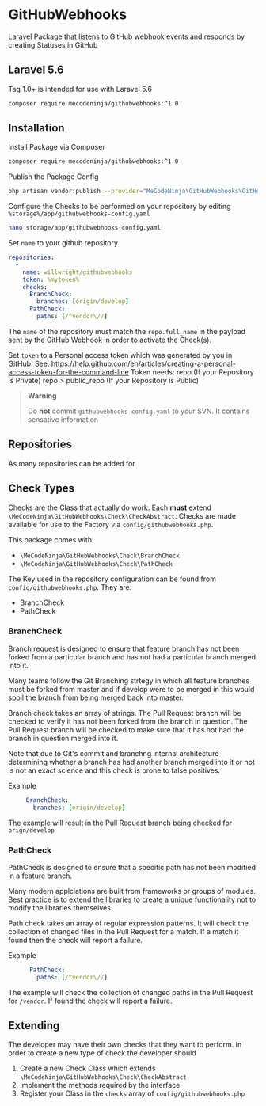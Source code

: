 # GitHubWebhooks
Laravel Package that listens to GitHub webhook events and responds by creating Statuses in GitHub

## Laravel 5.6
Tag 1.0+ is intended for use with Laravel 5.6

```bash
composer require mecodeninja/githubwebhooks:^1.0
```

## Installation
Install Package via Composer
```bash
composer require mecodeninja/githubwebhooks:^1.0
```

Publish the Package Config
```bash
php artisan vendor:publish --provider="MeCodeNinja\GitHubWebhooks\GitHubWebhooksServiceProvider"
```

Configure the Checks to be performed on your repository by editing `%storage%/app/githubwebhooks-config.yaml`
```bash
nano storage/app/githubwebhooks-config.yaml
```

Set `name` to your github repository
```yaml
repositories:
  -
    name: willwright/githubwebhooks
    token: %mytoken%
    checks:
      BranchCheck:
        branches: [origin/develop]
      PathCheck:
        paths: [/^vendor\//]
```
The `name` of the repository must match the `repo.full_name` in the payload sent by the GitHub Webhook in order to activate the Check(s). 

Set `token` to a Personal access token which was generated by you in GitHub. See: https://help.github.com/en/articles/creating-a-personal-access-token-for-the-command-line
Token needs:
repo (If your Repository is Private)
repo > public_repo (If your Repository is Public)

>**Warning**
>
>Do **not** commit `githubwebhooks-config.yaml` to your SVN.  It contains sensative information

## Repositories
As many repositories can be added for 

## Check Types
Checks are the Class that actually do work.  Each **must** extend `\MeCodeNinja\GitHubWebhooks\Check\CheckAbstract`.
Checks are made available for use to the Factory via `config/githubwebhooks.php`.

This package comes with:
* `\MeCodeNinja\GitHubWebhooks\Check\BranchCheck`
* `\MeCodeNinja\GitHubWebhooks\Check\PathCheck`

The Key used in the repository configuration can be found from `config/githubwebhooks.php`.  They are:
* BranchCheck
* PathCheck

### BranchCheck
Branch request is designed to ensure that feature branch has not been forked from a particular branch and has not had a
particular branch merged into it.

Many teams follow the Git Branching strtegy in which all feature branches must be forked from master and if develop were
to be merged in this would spoil the branch from being merged back into master.

Branch check takes an array of strings.  The Pull Request branch will be checked to verify it has not been forked from
the branch in question.  The Pull Request branch will be checked to make sure that it has not had the branch in question
merged into it.

Note that due to Git's commit and branchng internal architecture determining whether a branch has had another branch
 merged into it or not is not an exact science and this check is prone to false positives.
 
 Example
 ```yaml
      BranchCheck:
        branches: [origin/develop]

```
The example will result in the Pull Request branch being checked for `orign/develop`

### PathCheck
PathCheck is designed to ensure that a specific path has not been modified in a feature branch.

Many modern applciations are built from frameworks or groups of modules.  Best practice is to extend the libraries
 to create a unique functionality not to modify the libraries themselves.
  
Path check takes an array of regular expression patterns.  It will check the collection of changed files in the Pull Request for a match.
If a match it found then the check will report a failure. 

Example
```yaml
      PathCheck:
        paths: [/^vendor\//]

```

The example will check the collection of changed paths in the Pull Request for `/vendor`.  If found the check will report a failure.

## Extending
The developer may have their own checks that they want to perform.  In order to create a new type of check the developer should

1. Create a new Check Class which extends `\MeCodeNinja\GitHubWebhooks\Check\CheckAbstract`
2. Implement the methods required by the interface
3. Register your Class in the `checks` array of `config/githubwebhooks.php`